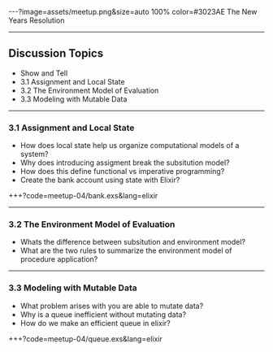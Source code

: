 ---?image=assets/meetup.png&size=auto 100% color=#3023AE
The New Years Resolution

---
## Discussion Topics
- Show and Tell
- 3.1 Assignment and Local State
- 3.2 The Environment Model of Evaluation
- 3.3 Modeling with Mutable Data


---
### 3.1 Assignment and Local State
- How does local state help us organize computational models of a system?
- Why does introducing assigment break the subsitution model?
- How does this define functional vs imperative programming?
- Create the bank account using state with Elixir?

+++?code=meetup-04/bank.exs&lang=elixir

---
### 3.2 The Environment Model of Evaluation
- Whats the difference between subsitution and environment model?
- What are the two rules to summarize the environment model of procedure
  application?


---
### 3.3 Modeling with Mutable Data
- What problem arises with you are able to mutate data?
- Why is a queue inefficient without mutating data?
- How do we make an efficient queue in elixir?

+++?code=meetup-04/queue.exs&lang=elixir
